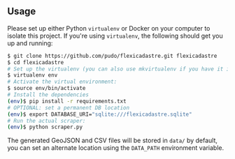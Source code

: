 ## Usage

Please set up either Python ``virtualenv`` or Docker on your computer to isolate this project. If you're using ``virtualenv``, the
following should get you up and running:

~~~~ bash
$ git clone https://github.com/pudo/flexicadastre.git flexicadastre
$ cd flexicadastre
# Set up the virtualenv (you can also use mkvirtualenv if you have it installed)
$ virtualenv env
# Activate the virtual environment:
$ source env/bin/activate
# Install the dependencies
(env)$ pip install -r requirements.txt
# OPTIONAL: set a permanent DB location
(env)$ export DATABASE_URI="sqlite:///flexicadastre.sqlite"
# Run the actual scraper:
(env)$ python scraper.py
~~~~

The generated GeoJSON and CSV files will be stored in ``data/`` by default, you can set an alternate location using the ``DATA_PATH`` environment variable.
